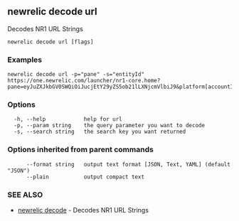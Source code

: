 ## newrelic decode url

Decodes NR1 URL Strings 

```
newrelic decode url [flags]
```

### Examples

```
newrelic decode url -p="pane" -s="entityId" https://one.newrelic.com/launcher/nr1-core.home?pane=eyJuZXJkbGV0SWQiOiJucjEtY29yZS5ob21lLXNjcmVlbiJ9&platform[accountId]=1
```

### Options

```
  -h, --help            help for url
  -p, --param string    the query parameter you want to decode
  -s, --search string   the search key you want returned
```

### Options inherited from parent commands

```
      --format string   output text format [JSON, Text, YAML] (default "JSON")
      --plain           output compact text
```

### SEE ALSO

* [newrelic decode](newrelic_decode.md)	 - Decodes NR1 URL Strings 


